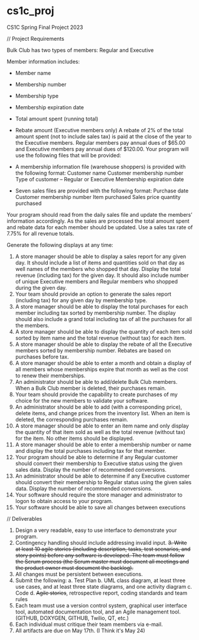 # cs1c_proj
CS1C Spring Final Project 2023

// Project Requirements

Bulk Club has two types of members: Regular and Executive

Member information includes:
- Member name
- Membership number
- Membership type
- Membership expiration date
- Total amount spent (running total)
- Rebate amount (Executive members only)
A rebate of 2% of the total amount spent (not to include sales tax) is paid at the close of the year to the Executive members. Regular members pay annual dues of $65.00 and Executive members pay annual dues of $120.00. Your program will use the following files that will be provided:
- A membership information file (warehouse shoppers) is provided with the following format:
Customer name
Customer membership number
Type of customer – Regular or Executive 
Membership expiration date

- Seven sales files are provided with the following format:
Purchase date
Customer membership number
Item purchased
Sales price quantity purchased

Your program should read from the daily sales file and update the members’ information accordingly. 
As the sales are processed the total amount spent and rebate data for each member should be updated. 
Use a sales tax rate of 7.75% for all revenue totals.

Generate the following displays at any time:
1. A store manager should be able to display a sales report for any given day. It should include a list of items and quantities sold on that day as well names of the members who shopped that day. Display the total revenue (including tax) for the given day. It should also include number of unique Executive members and Regular members who shopped during the given day.
2. Your team should provide an option to generate the sales report (including tax) for any given day by membership type.
3. A store manager should be able to display the total purchases for each member including tax sorted by membership number. The display should also include a grand total including tax of all the purchases for all the members.
4. A store manager should be able to display the quantity of each item sold sorted by item name and the total revenue (without tax) for each item.
5. A store manager should be able to display the rebate of all the Executive members sorted by membership number. Rebates are based on purchases before tax.
6. A store manager should be able to enter a month and obtain a display of all members whose memberships expire that month as well as the cost to renew their memberships.
7. An administrator should be able to add/delete Bulk Club members. When a Bulk Club member is deleted, their purchases remain.
8. Your team should provide the capability to create purchases of my choice for the new members to validate your software.
9. An administrator should be able to add (with a corresponding price), delete items, and change prices from the inventory list. When an item is deleted, the corresponding purchases remain.
10. A store manager should be able to enter an item name and only display the quantity of that item sold as well as the total revenue (without tax) for the item. No other items should be displayed.
11. A store manager should be able to enter a membership number or name and display the total purchases including tax for that member.
12. Your program should be able to determine if any Regular customer should convert their membership to Executive status using the given sales data. Display the number of recommended conversions.
13. An administrator should be able to determine if any Executive customer should convert their membership to Regular status using the given sales data. Display the number of recommended conversions.
14. Your software should require the store manager and administrator to logon to obtain access to your program.
15. Your software should be able to save all changes between executions

// Deliverables
1. Design a very readable, easy to use interface to demonstrate your program.
2. Contingency handling should include addressing invalid input.
~~3. Write at least 10 agile stories (including description, tasks, test scenarios, and story points) before any software is developed. The team must follow the Scrum process (the Scrum master must document all meetings and the product owner must document the backlog).~~ 
4. All changes must be persistent between executions.
5. Submit the following:
      a. Test Plan
      b. UML class diagram, at least three use cases, and at least three
      state diagrams, and one activity diagram
      c. Code
      d. ~~Agile stories~~, retrospective report, coding standards and team
      rules
6. Each team must use a version control system, graphical user
interface tool, automated documentation tool, and an Agile
management tool. (GITHUB, DOXYGEN, GITHUB, Twilio, QT, etc.)
7. Each individual must critique their team members via e-mail.
8. All artifacts are due on May 17th. (I Think it's May 24)
